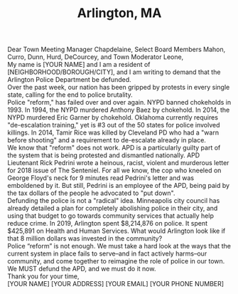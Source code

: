 ---
title: Arlington, MA
permalink: "/arlington"
name: Letter to Board Members and Town Moderator
city: Arlington
state: MA
layout: email
recipients:
- JCurro@town.arlington.ma.us
- DMahon@town.arlington.ma.us
- JLeone@town.arlington.ma.us
- achapdelaine@town.arlington.ma.us
- SDeCourcey@town.arlington.ma.us
- DDunn@town.arlington.ma.us
- JHurd@town.arlington.ma.us
subject: Arlington Resident for Defunding the APD
body: |-
    Dear Town Meeting Manager Chapdelaine, Select Board Members Mahon, Curro, Dunn, Hurd, DeCourcey, and Town Moderator Leone,

    My name is [YOUR NAME] and I am a resident of [NEIGHBORHOOD/BOROUGH/CITY], and I am writing to demand that the Arlington Police Department be defunded.

    Over the past week, our nation has been gripped by protests in every single state, calling for the end to police brutality.

    Police "reform," has failed over and over again. NYPD banned chokeholds in 1993. In 1994, the NYPD murdered Anthony Baez by chokehold. In 2014, the NYPD murdered Eric Garner by chokehold. Oklahoma currently requires "de-escalation training," yet is #3 out of the 50 states for police involved killings. In 2014, Tamir Rice was killed by Cleveland PD who had a "warn before shooting" and a requirement to de-escalate already in place.

    We know that "reform" does not work. APD is a particularly guilty part of the system that is being protested and dismantled nationally. APD Lieutenant Rick Pedrini wrote a heinous, racist, violent and murderous letter for 2018 issue of The Senteniel. For all we know, the cop who kneeled on George Floyd's neck for 9 minutes read Pedrini's letter and was emboldened by it. But still, Pedrini is an employee of the APD, being paid by the tax dollars of the people he advocated to "put down".

    Defunding the police is not a "radical" idea. Minneapolis city council has already detailed a plan for completely abolishing police in their city, and using that budget to go towards community services that actually help reduce crime. In 2019, Arlington spent $8,214,876 on police. It spent $425,891 on Health and Human Services. What would Arlington look like if that 8 million dollars was invested in the community?

    Police “reform” is not enough. We must take a hard look at the ways that the current system in place fails to serve–and in fact actively harms–our community, and come together to reimagine the role of police in our town. We MUST defund the APD, and we must do it now.

    Thank you for your time,
    
    [YOUR NAME]
    [YOUR ADDRESS]
    [YOUR EMAIL]
    [YOUR PHONE NUMBER]
---